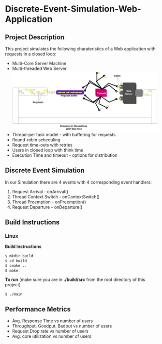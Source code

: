 # Discrete-Event-Simulation-Web-Application

## Project Description
This project simulates the following charateristics of a Web application with requests in a closed loop:

* Multi-Core Server Machine
* Multi-threaded Web Server
![Web-server-system-diagram](https://github.com/jatin-jatin/Discrete-Event-Simulation-Web-Application/blob/main/pictures/Web-Server-System-new.png)
* Thread-per task model - with buffering for requests
* Round-robin scheduling
* Request time-outs with retries
* Users in closed loop with think time
* Execution Time and timeout - options for distribution

<!-- **Web server system with request in a closed loop** -->
## Discrete Event Simulation
In our Simulation there are 4 events with 4 corresponding event handlers:
1. Request Arrival - onArrival()
1. Thread Context Switch - onContextSwitch()
1. Thread Preemption - onPreemption()
1. Request Departure - onDeparture()

## Build Instructions
### Linux
**Build Instructions**
```
$ mkdir build  
$ cd build  
$ cmake ..  
$ make
```
**To run** (make sure you are in **./build/src** from the root directory of this project)
```
$ ./main
```
## Performance Metrics
* Avg. Response Time vs number of users
* Throughput, Goodput, Badput vs number of users
* Request Drop rate vs number of users
* Avg. core utilization vs number of users
